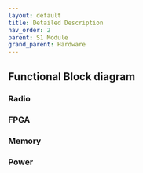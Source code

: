 ```yaml
---
layout: default
title: Detailed Description
nav_order: 2
parent: S1 Module
grand_parent: Hardware
---
```


## Functional Block diagram

### Radio

### FPGA

### Memory

### Power